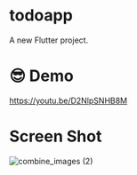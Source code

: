 # todoapp

A new Flutter project.

# 😎 Demo
https://youtu.be/D2NlpSNHB8M

# Screen Shot
![combine_images (2)](https://user-images.githubusercontent.com/28376645/97281896-b649cf80-1846-11eb-8cc7-ed4bc833374f.jpg)


